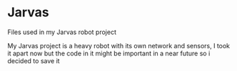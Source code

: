 # Jarvas
Files used in my Jarvas robot project

My Jarvas project is a heavy robot with its own network and sensors, I took it apart now but the code in it might be important in a near future so i decided to save it
